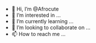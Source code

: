- 👋 Hi, I’m @Afrocute
- 👀 I’m interested in ...
- 🌱 I’m currently learning ...
- 💞️ I’m looking to collaborate on ...
- 📫 How to reach me ...

<!---
Afrocute/Afrocute is a ✨ special ✨ repository because its `README.md` (this file) appears on your GitHub profile.
You can click the Preview link to take a look at your changes.
--->
